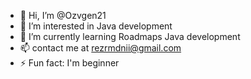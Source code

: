 - 👋 Hi, I’m @Ozvgen21
- 👀 I’m interested in Java development 
- 🌱 I’m currently learning Roadmaps Java development
- 📫 contact me at rezrmdnii@gmail.com
- ⚡ Fun fact: I'm beginner

<!---
Ozvgen21/Ozvgen21 is a ✨ special ✨ repository because its `README.md` (this file) appears on your GitHub profile.
You can click the Preview link to take a look at your changes.
--->
